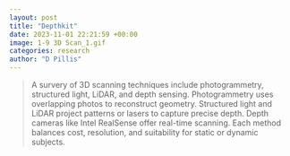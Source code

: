 ```yaml
---
layout: post
title: "Depthkit"
date: 2023-11-01 22:21:59 +00:00
image: 1-9 3D Scan_1.gif
categories: research
author: "D Pillis"
---
```

<blockquote> <p>A survery of 3D scanning techniques include photogrammetry, structured light, LiDAR, and depth sensing. Photogrammetry uses overlapping photos to reconstruct geometry. Structured light and LiDAR project patterns or lasers to capture precise depth. Depth cameras like Intel RealSense offer real-time scanning. Each method balances cost, resolution, and suitability for static or dynamic subjects.
 </p> </blockquote>
